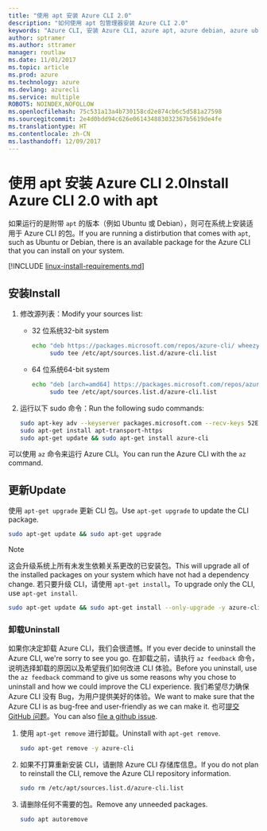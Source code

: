```yaml
---
title: "使用 apt 安装 Azure CLI 2.0"
description: "如何使用 apt 包管理器安装 Azure CLI 2.0"
keywords: "Azure CLI, 安装 Azure CLI, azure apt, azure debian, azure ubuntu"
author: sptramer
ms.author: sttramer
manager: routlaw
ms.date: 11/01/2017
ms.topic: article
ms.prod: azure
ms.technology: azure
ms.devlang: azurecli
ms.service: multiple
ROBOTS: NOINDEX,NOFOLLOW
ms.openlocfilehash: 75c531a13a4b730158cd2e874cb6c5d581a27598
ms.sourcegitcommit: 2e4d0bdd94c626e061434883032367b5619de4fe
ms.translationtype: HT
ms.contentlocale: zh-CN
ms.lasthandoff: 12/09/2017
---
```

# <a name="install-azure-cli-20-with-apt"></a><span data-ttu-id="33381-104">使用 apt 安装 Azure CLI 2.0</span><span class="sxs-lookup"><span data-stu-id="33381-104">Install Azure CLI 2.0 with apt</span></span>

<span data-ttu-id="33381-105">如果运行的是附带 `apt` 的版本（例如 Ubuntu 或 Debian），则可在系统上安装适用于 Azure CLI 的包。</span><span class="sxs-lookup"><span data-stu-id="33381-105">If you are running a distirbution that comes with `apt`, such as Ubuntu or Debian, there is an available package for the Azure CLI that you can install on your system.</span></span>

[!INCLUDE [linux-install-requirements.md](includes/linux-install-requirements.md)]

## <a name="install"></a><span data-ttu-id="33381-106">安装</span><span class="sxs-lookup"><span data-stu-id="33381-106">Install</span></span>

1. <span data-ttu-id="33381-107">修改源列表：</span><span class="sxs-lookup"><span data-stu-id="33381-107">Modify your sources list:</span></span>

   - <span data-ttu-id="33381-108">32 位系统</span><span class="sxs-lookup"><span data-stu-id="33381-108">32-bit system</span></span>

     ```bash
     echo "deb https://packages.microsoft.com/repos/azure-cli/ wheezy main" | \
          sudo tee /etc/apt/sources.list.d/azure-cli.list
     ```

   - <span data-ttu-id="33381-109">64 位系统</span><span class="sxs-lookup"><span data-stu-id="33381-109">64-bit system</span></span>

     ```bash
     echo "deb [arch=amd64] https://packages.microsoft.com/repos/azure-cli/ wheezy main" | \
          sudo tee /etc/apt/sources.list.d/azure-cli.list
     ```

2. <span data-ttu-id="33381-110">运行以下 sudo 命令：</span><span class="sxs-lookup"><span data-stu-id="33381-110">Run the following sudo commands:</span></span>

   ```bash
   sudo apt-key adv --keyserver packages.microsoft.com --recv-keys 52E16F86FEE04B979B07E28DB02C46DF417A0893
   sudo apt-get install apt-transport-https
   sudo apt-get update && sudo apt-get install azure-cli
   ```

<span data-ttu-id="33381-111">可以使用 `az` 命令来运行 Azure CLI。</span><span class="sxs-lookup"><span data-stu-id="33381-111">You can run the Azure CLI with the `az` command.</span></span>

## <a name="update"></a><span data-ttu-id="33381-112">更新</span><span class="sxs-lookup"><span data-stu-id="33381-112">Update</span></span>

<span data-ttu-id="33381-113">使用 `apt-get upgrade` 更新 CLI 包。</span><span class="sxs-lookup"><span data-stu-id="33381-113">Use `apt-get upgrade` to update the CLI package.</span></span>

   ```bash
   sudo apt-get update && sudo apt-get upgrade
   ```

> [!NOTE]
> <span data-ttu-id="33381-114">这会升级系统上所有未发生依赖关系更改的已安装包。</span><span class="sxs-lookup"><span data-stu-id="33381-114">This will upgrade all of the installed packages on your system which have not had a dependency change.</span></span>
> <span data-ttu-id="33381-115">若只要升级 CLI，请使用 `apt-get install`。</span><span class="sxs-lookup"><span data-stu-id="33381-115">To upgrade only the CLI, use `apt-get install`.</span></span>
> ```bash
> sudo apt-get update && sudo apt-get install --only-upgrade -y azure-cli
> ```

### <a name="uninstall"></a><span data-ttu-id="33381-116">卸载</span><span class="sxs-lookup"><span data-stu-id="33381-116">Uninstall</span></span>

<span data-ttu-id="33381-117">如果你决定卸载 Azure CLI，我们会很遗憾。</span><span class="sxs-lookup"><span data-stu-id="33381-117">If you ever decide to uninstall the Azure CLI, we're sorry to see you go.</span></span> <span data-ttu-id="33381-118">在卸载之前，请执行 `az feedback` 命令，说明选择卸载的原因以及希望我们如何改进 CLI 体验。</span><span class="sxs-lookup"><span data-stu-id="33381-118">Before you uninstall, use the `az feedback` command to give us some reasons why you chose to uninstall and how we could improve the CLI experience.</span></span> <span data-ttu-id="33381-119">我们希望尽力确保 Azure CLI 没有 Bug，为用户提供美好的体验。</span><span class="sxs-lookup"><span data-stu-id="33381-119">We want to make sure that the Azure CLI is as bug-free and user-friendly as we can make it.</span></span> <span data-ttu-id="33381-120">也可[提交 GitHub 问题](https://github.com/Azure/azure-cli/issues)。</span><span class="sxs-lookup"><span data-stu-id="33381-120">You can also [file a github issue](https://github.com/Azure/azure-cli/issues).</span></span>

1. <span data-ttu-id="33381-121">使用 `apt-get remove` 进行卸载。</span><span class="sxs-lookup"><span data-stu-id="33381-121">Uninstall with `apt-get remove`.</span></span>

    ```bash
    sudo apt-get remove -y azure-cli
    ```

2. <span data-ttu-id="33381-122">如果不打算重新安装 CLI，请删除 Azure CLI 存储库信息。</span><span class="sxs-lookup"><span data-stu-id="33381-122">If you do not plan to reinstall the CLI, remove the Azure CLI repository information.</span></span>

   ```bash
   sudo rm /etc/apt/sources.list.d/azure-cli.list
   ```

3. <span data-ttu-id="33381-123">请删除任何不需要的包。</span><span class="sxs-lookup"><span data-stu-id="33381-123">Remove any unneeded packages.</span></span>

   ```bash
   sudo apt autoremove
   ```
